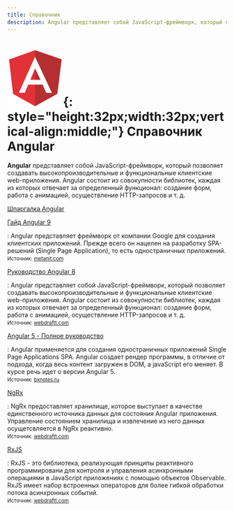 ```yaml
---
title: Справочник
description: Angular представляет собой JavaScript-фреймворк, который позволяет создавать высокопроизводительные и функциональные клиентские web-приложения
---
```


# ![Angular 2+](../angular.svg){: style="height:32px;width:32px;vertical-align:middle;"} Справочник Angular

**Angular** представляет собой JavaScript-фреймворк, который позволяет создавать высокопроизводительные и функциональные клиентские web-приложения. Angular состоит из совокупности библиотек, каждая из которых отвечает за определенный функционал: создание форм, работа с анимацией, осуществление HTTP-запросов и т. д.

[Шпаргалка Angular](cheatsheet.md)

[Гайд Angular 9](guide/intro/start.md)

: Angular представляет фреймворк от компании Google для создания клиентских приложений. Прежде всего он нацелен на разработку SPA-решений (Single Page Application), то есть одностраничных приложений.<br /><small>Источник: [metanit.com](https://metanit.com/web/angular2/)</small>

[Руководство Angular 8](tutorial/setup-and-configuration.md)

: Angular представляет собой JavaScript-фреймворк, который позволяет создавать высокопроизводительные и функциональные клиентские web-приложения. Angular состоит из совокупности библиотек, каждая из которых отвечает за определенный функционал: создание форм, работа с анимацией, осуществление HTTP-запросов и т. д.<br /><small>Источник: [webdraftt.com](https://webdraftt.com/tutorial)</small>

[Angular 5 - Полное руководство](angular5/index.md)

: Angular применяется для создания одностраничных приложений Single Page Applications SPA. Angular создает рендер программы, в отличие от подхода, когда весь контент загружен в DOM, а javaScript его меняет. В курсе речь идет о версии Angular 5.<br /><small>Источник: [bxnotes.ru](https://bxnotes.ru/conspect/lib/angular/angular-5-the-complete-guide/vvedenie-v-angular/)</small>

[NgRx](ngrx/about.md)

: NgRx предоставляет хранилище, которое выступает в качестве единственного источника данных для состояния Angular приложения. Управление состоянием хранилища и извлечение из него данных осущетсвляется в NgRx реактивно.<br /><small>Источник: [webdraftt.com](https://webdraftt.com/tutorial/ngrx)</small>

[RxJS](rxjs/about.md)

: RxJS - это библиотека, реализующая принципы реактивного программировани для контроля и управления асинхронными операциями в JavaScript приложениях с помощью объектов Observable. RxJS имеет набор встроенных операторов для более гибкой обработки потока асинхронных событий.<br /><small>Источник: [webdraftt.com](https://webdraftt.com/tutorial/rxjs)</small>
